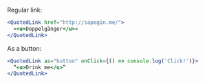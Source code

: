Regular link:

```jsx
<QuotedLink href="http://sapegin.me/">
  »<u>Doppelgänger</u>«
</QuotedLink>
```

As a button:

```jsx
<QuotedLink as="button" onClick={() => console.log('Click!')}>
  “<u>Drink me</u>”
</QuotedLink>
```
